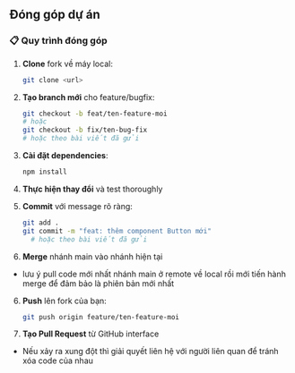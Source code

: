 
## Đóng góp dự án

### 📋 Quy trình đóng góp

1. **Clone** fork về máy local:
   ```bash
   git clone <url>
   ```

2. **Tạo branch mới** cho feature/bugfix:
   ```bash
   git checkout -b feat/ten-feature-moi
   # hoặc
   git checkout -b fix/ten-bug-fix
   # hoặc theo bài viết đã gửi
   ```

3. **Cài đặt dependencies**:
   ```bash
   npm install
   ```

4. **Thực hiện thay đổi** và test thoroughly

5. **Commit** với message rõ ràng:
   ```bash
   git add .
   git commit -m "feat: thêm component Button mới"
     # hoặc theo bài viết đã gửi
   ```

6. **Merge** nhánh main vào nhánh hiện tại 
- lưu ý pull code mới nhất nhánh main ở remote về local rồi mới tiến hành merge để đảm bảo là phiên bản mới nhất

6. **Push** lên fork của bạn:
   ```bash
   git push origin feature/ten-feature-moi
   ```
7. **Tạo Pull Request** từ GitHub interface
- Nếu xảy ra xung đột thì giải quyết liên hệ với người liên quan để tránh xóa code của nhau
